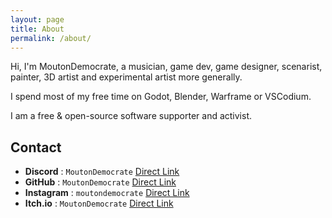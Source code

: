 ```yaml
---
layout: page
title: About
permalink: /about/
---
```


Hi, I'm MoutonDemocrate, a musician, game dev, game designer, scenarist, painter, 3D artist and experimental artist more generally.

I spend most of my free time on Godot, Blender, Warframe or VSCodium.

I am a free & open-source software supporter and activist.

## Contact

- **Discord** : `MoutonDemocrate` [Direct Link](https://discord.com/users/367751370217881602)
- **GitHub** : `MoutonDemocrate` [Direct Link](https://github.com/MoutonDemocrate)
- **Instagram** : `moutondemocrate` [Direct Link](https://www.instagram.com/moutondemocrate/)
- **Itch.io** : `MoutonDemocrate` [Direct Link](https://moutondemocrate.itch.io/)